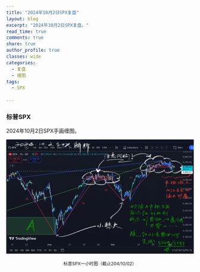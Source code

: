 ```yaml
---
title: "2024年10月2日SPX复盘"
layout: blog
excerpt: "2024年10月2日SPX复盘。"
read_time: true
comments: true
share: true
author_profile: true
classes: wide
categories:
  - 复盘
  - 缠图
tags:
  - SPX

---
```


### 标普SPX

2024年10月2日SPX手画缠图。

![SPX标普20240923](/assets/images/2024b/2024-10-02-SPX-hour.jpg)
<small><center>标普SPX一小时图（截止204/10/02）</center></small>　


